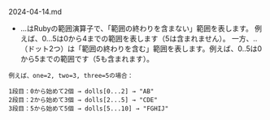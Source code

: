 2024-04-14.md

- ...はRubyの範囲演算子で、「範囲の終わりを含まない」範囲を表します。
例えば、0...5は0から4までの範囲を表します（5は含まれません）。
一方、..（ドット2つ）は「範囲の終わりを含む」範囲を表します。例えば、0..5は0から5までの範囲です（5も含まれます）。
```
例えば、one=2, two=3, three=5の場合：

1段目：0から始めて2個 → dolls[0...2] → "AB"
2段目：2から始めて3個 → dolls[2...5] → "CDE"
3段目：5から始めて5個 → dolls[5...10] → "FGHIJ"
```